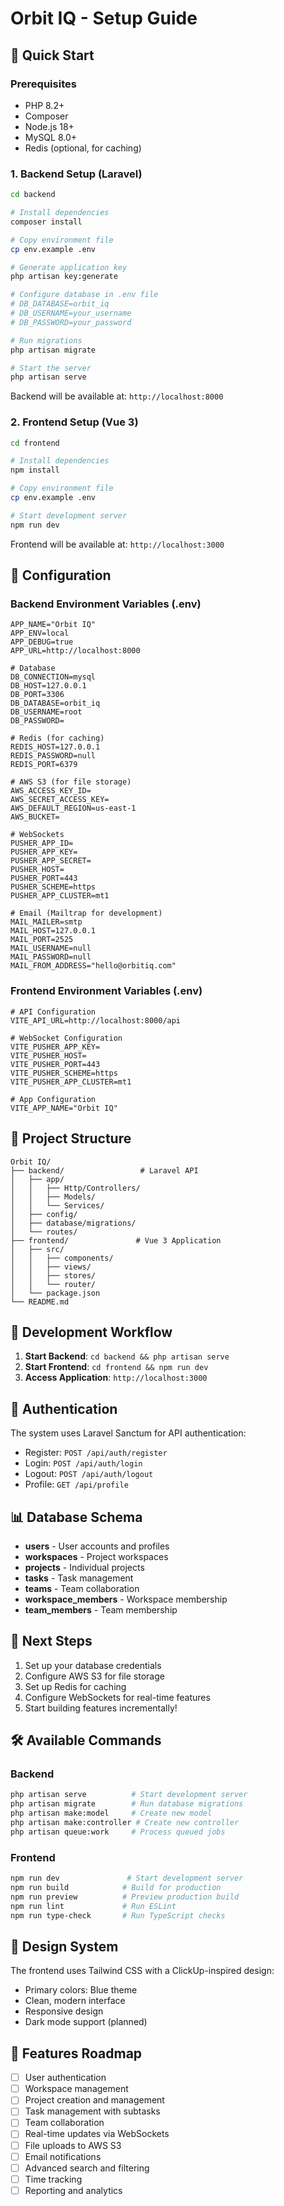 # Orbit IQ - Setup Guide

## 🚀 Quick Start

### Prerequisites
- PHP 8.2+
- Composer
- Node.js 18+
- MySQL 8.0+
- Redis (optional, for caching)

### 1. Backend Setup (Laravel)

```bash
cd backend

# Install dependencies
composer install

# Copy environment file
cp env.example .env

# Generate application key
php artisan key:generate

# Configure database in .env file
# DB_DATABASE=orbit_iq
# DB_USERNAME=your_username
# DB_PASSWORD=your_password

# Run migrations
php artisan migrate

# Start the server
php artisan serve
```

Backend will be available at: `http://localhost:8000`

### 2. Frontend Setup (Vue 3)

```bash
cd frontend

# Install dependencies
npm install

# Copy environment file
cp env.example .env

# Start development server
npm run dev
```

Frontend will be available at: `http://localhost:3000`

## 🔧 Configuration

### Backend Environment Variables (.env)

```env
APP_NAME="Orbit IQ"
APP_ENV=local
APP_DEBUG=true
APP_URL=http://localhost:8000

# Database
DB_CONNECTION=mysql
DB_HOST=127.0.0.1
DB_PORT=3306
DB_DATABASE=orbit_iq
DB_USERNAME=root
DB_PASSWORD=

# Redis (for caching)
REDIS_HOST=127.0.0.1
REDIS_PASSWORD=null
REDIS_PORT=6379

# AWS S3 (for file storage)
AWS_ACCESS_KEY_ID=
AWS_SECRET_ACCESS_KEY=
AWS_DEFAULT_REGION=us-east-1
AWS_BUCKET=

# WebSockets
PUSHER_APP_ID=
PUSHER_APP_KEY=
PUSHER_APP_SECRET=
PUSHER_HOST=
PUSHER_PORT=443
PUSHER_SCHEME=https
PUSHER_APP_CLUSTER=mt1

# Email (Mailtrap for development)
MAIL_MAILER=smtp
MAIL_HOST=127.0.0.1
MAIL_PORT=2525
MAIL_USERNAME=null
MAIL_PASSWORD=null
MAIL_FROM_ADDRESS="hello@orbitiq.com"
```

### Frontend Environment Variables (.env)

```env
# API Configuration
VITE_API_URL=http://localhost:8000/api

# WebSocket Configuration
VITE_PUSHER_APP_KEY=
VITE_PUSHER_HOST=
VITE_PUSHER_PORT=443
VITE_PUSHER_SCHEME=https
VITE_PUSHER_APP_CLUSTER=mt1

# App Configuration
VITE_APP_NAME="Orbit IQ"
```

## 📁 Project Structure

```
Orbit IQ/
├── backend/                 # Laravel API
│   ├── app/
│   │   ├── Http/Controllers/
│   │   ├── Models/
│   │   └── Services/
│   ├── config/
│   ├── database/migrations/
│   └── routes/
├── frontend/               # Vue 3 Application
│   ├── src/
│   │   ├── components/
│   │   ├── views/
│   │   ├── stores/
│   │   └── router/
│   └── package.json
└── README.md
```

## 🎯 Development Workflow

1. **Start Backend**: `cd backend && php artisan serve`
2. **Start Frontend**: `cd frontend && npm run dev`
3. **Access Application**: `http://localhost:3000`

## 🔐 Authentication

The system uses Laravel Sanctum for API authentication:
- Register: `POST /api/auth/register`
- Login: `POST /api/auth/login`
- Logout: `POST /api/auth/logout`
- Profile: `GET /api/profile`

## 📊 Database Schema

- **users** - User accounts and profiles
- **workspaces** - Project workspaces
- **projects** - Individual projects
- **tasks** - Task management
- **teams** - Team collaboration
- **workspace_members** - Workspace membership
- **team_members** - Team membership

## 🚀 Next Steps

1. Set up your database credentials
2. Configure AWS S3 for file storage
3. Set up Redis for caching
4. Configure WebSockets for real-time features
5. Start building features incrementally!

## 🛠️ Available Commands

### Backend
```bash
php artisan serve          # Start development server
php artisan migrate        # Run database migrations
php artisan make:model     # Create new model
php artisan make:controller # Create new controller
php artisan queue:work     # Process queued jobs
```

### Frontend
```bash
npm run dev               # Start development server
npm run build            # Build for production
npm run preview          # Preview production build
npm run lint             # Run ESLint
npm run type-check       # Run TypeScript checks
```

## 🎨 Design System

The frontend uses Tailwind CSS with a ClickUp-inspired design:
- Primary colors: Blue theme
- Clean, modern interface
- Responsive design
- Dark mode support (planned)

## 📱 Features Roadmap

- [ ] User authentication
- [ ] Workspace management
- [ ] Project creation and management
- [ ] Task management with subtasks
- [ ] Team collaboration
- [ ] Real-time updates via WebSockets
- [ ] File uploads to AWS S3
- [ ] Email notifications
- [ ] Advanced search and filtering
- [ ] Time tracking
- [ ] Reporting and analytics
